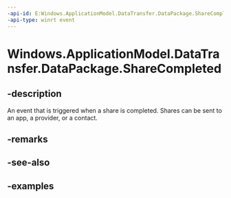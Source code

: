```yaml
---
-api-id: E:Windows.ApplicationModel.DataTransfer.DataPackage.ShareCompleted
-api-type: winrt event
---
```


<!-- Event syntax.
public event TypedEventHandler ShareCompleted<DataPackage, ShareCompletedEventArgs>
-->

# Windows.ApplicationModel.DataTransfer.DataPackage.ShareCompleted

## -description
An event that is triggered when a share is completed. Shares can be sent to an app, a provider, or a contact.

## -remarks

## -see-also

## -examples

